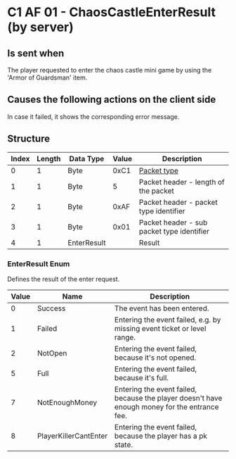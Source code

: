 # C1 AF 01 - ChaosCastleEnterResult (by server)

## Is sent when

The player requested to enter the chaos castle mini game by using the 'Armor of Guardsman' item.

## Causes the following actions on the client side

In case it failed, it shows the corresponding error message.

## Structure

| Index | Length | Data Type | Value | Description |
|-------|--------|-----------|-------|-------------|
| 0 | 1 |   Byte   | 0xC1  | [Packet type](PacketTypes.md) |
| 1 | 1 |    Byte   |   5   | Packet header - length of the packet |
| 2 | 1 |    Byte   | 0xAF  | Packet header - packet type identifier |
| 3 | 1 |    Byte   | 0x01  | Packet header - sub packet type identifier |
| 4 | 1 | EnterResult |  | Result |

### EnterResult Enum

Defines the result of the enter request.

| Value | Name | Description |
|-------|------|-------------|
| 0 | Success | The event has been entered. |
| 1 | Failed | Entering the event failed, e.g. by missing event ticket or level range. |
| 2 | NotOpen | Entering the event failed, because it's not opened. |
| 5 | Full | Entering the event failed, because it's full. |
| 7 | NotEnoughMoney | Entering the event failed, because the player doesn't have enough money for the entrance fee. |
| 8 | PlayerKillerCantEnter | Entering the event failed, because the player has a pk state. |
